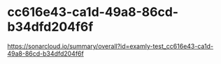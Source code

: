 # cc616e43-ca1d-49a8-86cd-b34dfd204f6f
https://sonarcloud.io/summary/overall?id=examly-test_cc616e43-ca1d-49a8-86cd-b34dfd204f6f
